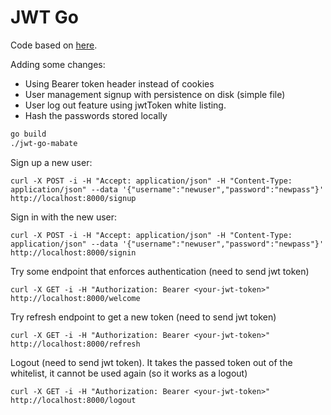 # JWT Go
Code based on [here](https://github.com/sohamkamani/jwt-go-example).

Adding some changes:
- Using Bearer token header instead of cookies
- User management signup with persistence on disk (simple file)
- User log out feature using jwtToken white listing.
- Hash the passwords stored locally

```sh
go build
./jwt-go-mabate
```

Sign up a new user:
```
curl -X POST -i -H "Accept: application/json" -H "Content-Type: application/json" --data '{"username":"newuser","password":"newpass"}' http://localhost:8000/signup

```

Sign in with the new user:
```
curl -X POST -i -H "Accept: application/json" -H "Content-Type: application/json" --data '{"username":"newuser","password":"newpass"}' http://localhost:8000/signin

```

Try some endpoint that enforces authentication (need to send jwt token)
```
curl -X GET -i -H "Authorization: Bearer <your-jwt-token>" http://localhost:8000/welcome
```

Try refresh endpoint to get a new token (need to send jwt token)
```
curl -X GET -i -H "Authorization: Bearer <your-jwt-token>" http://localhost:8000/refresh
```
Logout (need to send jwt token). It takes the passed token out of the whitelist, it cannot be used again (so it works as a logout)
```
curl -X GET -i -H "Authorization: Bearer <your-jwt-token>" http://localhost:8000/logout
```

